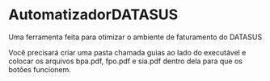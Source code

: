 # AutomatizadorDATASUS
Uma ferramenta feita para otimizar o ambiente de faturamento do DATASUS


Você precisará criar uma pasta chamada guias ao lado do executável e colocar os arquivos bpa.pdf, fpo.pdf e sia.pdf dentro dela para que os botões funcionem.

